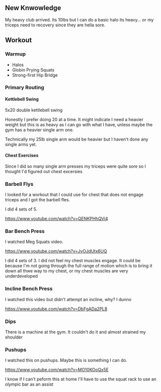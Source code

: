 ## New Knwowledge

My heavy club arrived.
Its 10lbs but I can do a basic halo its heavy...
or my triceps need to recovery since they are hella sore.

## Workout


### Warmup

- Halos
- Globin Prying Squats
- Strong-first Hip Bridge

### Primary Routing

#### Kettlebell Swing

5x20 double kettlebell swing

Honestly I prefer doing 20 at a time.
It might indicate I need a heavier weight but this is as heavy as I can go
with what I have, unless maybe the gym has a heavier single arm one.

Technically my 25lb single arm would be heavier but I haven't done any single arms yet.


#### Chest Exercises

Since I did so many single arm presses my triceps were quite sore so
I thought I'd figured out chest excersies

### Barbell Flys

I looked for a workout that I could use for chest that does not engage
triceps and I got the barbell fles.

I did 4 sets of 5.

https://www.youtube.com/watch?v=QENKPHhQVi4

### Bar Bench Press

I watched Meg Squats video.

https://www.youtube.com/watch?v=JvOJdUtx6UQ


I did 4 sets of 3.
I did not feel my chest muscles engage.
It could be because I'm not going through the full range of motion
which is to bring it down all thwe way to my chest,
or my chest muscles are very underdeveloped


### Incline Bench Press

I watched this video but didn't attempt an incline, why? I dunno

https://www.youtube.com/watch?v=DbFgADa2PL8

### Dips

There is a machine at the gym.
It couldn't do it and almost strained my shoulder

### Pushups

I watched this on pushups.
Maybe this is something I can do.

https://www.youtube.com/watch?v=MO10KOoQx5E

I know if I can't peform this at home I'll have to use the squat rack to use an olympic bar as an assist

